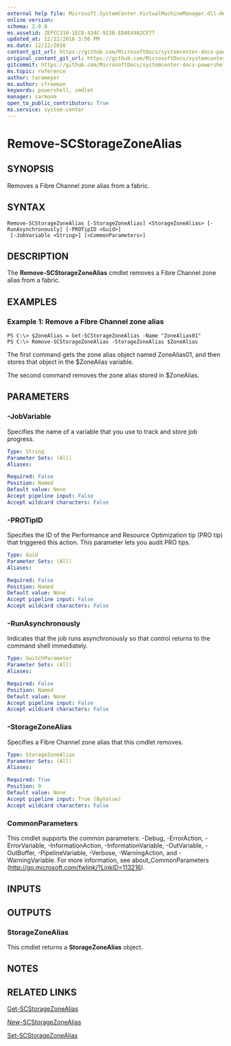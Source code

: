```yaml
---
external help file: Microsoft.SystemCenter.VirtualMachineManager.dll-Help.xml
online version: 
schema: 2.0.0
ms.assetid: 2EFCC310-1EC0-434C-913B-ED4E49A2CE77
updated_at: 12/22/2016 3:56 PM
ms.date: 12/22/2016
content_git_url: https://github.com/MicrosoftDocs/systemcenter-docs-powershell/blob/live/systemcenter-cmdlets/SystemCenter2016/VirtualMachineManager/vlatest/Remove-SCStorageZoneAlias.md
original_content_git_url: https://github.com/MicrosoftDocs/systemcenter-docs-powershell/blob/live/systemcenter-cmdlets/SystemCenter2016/VirtualMachineManager/vlatest/Remove-SCStorageZoneAlias.md
gitcommit: https://github.com/MicrosoftDocs/systemcenter-docs-powershell/blob/96e5647587661652225fbdd2c797cd4d59d542bc/systemcenter-cmdlets/SystemCenter2016/VirtualMachineManager/vlatest/Remove-SCStorageZoneAlias.md
ms.topic: reference
author: tarameyer
ms.author: cfreeman
keywords: powershell, cmdlet
manager: carmonm
open_to_public_contributors: True
ms.service: system-center
---
```


# Remove-SCStorageZoneAlias

## SYNOPSIS
Removes a Fibre Channel zone alias from a fabric.

## SYNTAX

```
Remove-SCStorageZoneAlias [-StorageZoneAlias] <StorageZoneAlias> [-RunAsynchronously] [-PROTipID <Guid>]
 [-JobVariable <String>] [<CommonParameters>]
```

## DESCRIPTION
The **Remove-SCStorageZoneAlias** cmdlet removes a Fibre Channel zone alias from a fabric.

## EXAMPLES

### Example 1: Remove a Fibre Channel zone alias
```
PS C:\> $ZoneAlias = Get-SCStorageZoneAlias -Name "ZoneAlias01"
PS C:\> Remove-SCStorageZoneAlias -StorageZoneAlias $ZoneAlias
```

The first command gets the zone alias object named ZoneAlias01, and then stores that object in the $ZoneAlias variable.

The second command removes the zone alias stored in $ZoneAlias.

## PARAMETERS

### -JobVariable
Specifies the name of a variable that you use to track and store job progress.

```yaml
Type: String
Parameter Sets: (All)
Aliases: 

Required: False
Position: Named
Default value: None
Accept pipeline input: False
Accept wildcard characters: False
```

### -PROTipID
Specifies the ID of the Performance and Resource Optimization tip (PRO tip) that triggered this action.
This parameter lets you audit PRO tips.

```yaml
Type: Guid
Parameter Sets: (All)
Aliases: 

Required: False
Position: Named
Default value: None
Accept pipeline input: False
Accept wildcard characters: False
```

### -RunAsynchronously
Indicates that the job runs asynchronously so that control returns to the command shell immediately.

```yaml
Type: SwitchParameter
Parameter Sets: (All)
Aliases: 

Required: False
Position: Named
Default value: None
Accept pipeline input: False
Accept wildcard characters: False
```

### -StorageZoneAlias
Specifies a Fibre Channel zone alias that this cmdlet removes.

```yaml
Type: StorageZoneAlias
Parameter Sets: (All)
Aliases: 

Required: True
Position: 0
Default value: None
Accept pipeline input: True (ByValue)
Accept wildcard characters: False
```

### CommonParameters
This cmdlet supports the common parameters: -Debug, -ErrorAction, -ErrorVariable, -InformationAction, -InformationVariable, -OutVariable, -OutBuffer, -PipelineVariable, -Verbose, -WarningAction, and -WarningVariable. For more information, see about_CommonParameters (http://go.microsoft.com/fwlink/?LinkID=113216).

## INPUTS

## OUTPUTS

### StorageZoneAlias
This cmdlet returns a **StorageZoneAlias** object.

## NOTES

## RELATED LINKS

[Get-SCStorageZoneAlias](xref:SystemCenter2016/VirtualMachineManager/vlatest/Get-SCStorageZoneAlias.md)

[New-SCStorageZoneAlias](xref:SystemCenter2016/VirtualMachineManager/vlatest/New-SCStorageZoneAlias.md)

[Set-SCStorageZoneAlias](xref:SystemCenter2016/VirtualMachineManager/vlatest/Set-SCStorageZoneAlias.md)

